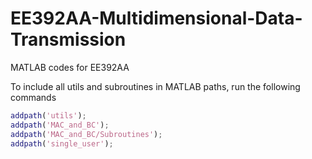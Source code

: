 # EE392AA-Multidimensional-Data-Transmission
MATLAB codes for EE392AA

To include all utils and subroutines in MATLAB paths, run the following commands
```matlab
addpath('utils');
addpath('MAC_and_BC');
addpath('MAC_and_BC/Subroutines');
addpath('single_user');
```